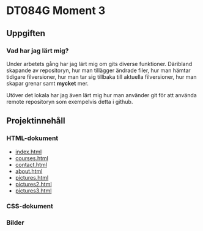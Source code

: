 # DT084G Moment 3
## Uppgiften
### Vad har jag lärt mig?

Under arbetets gång har jag lärt mig om gits diverse funktioner. Däribland skapande av repositoryn, hur man tillägger ändrade filer, hur man hämtar tidigare filversioner, hur man tar sig tillbaka till aktuella filversioner, hur man skapar grenar samt **mycket** mer.

Utöver det lokala har jag även lärt mig hur man använder git för att använda remote repositoryn som exempelvis detta i github. 

## Projektinnehåll
### HTML-dokument
* [index.html](../blob/main/index.html)
* [courses.html](/blob/main/courses.html)
* [contact.html](/blob/main/contact.html)
* [about.html](/blob/main/about.html)
* [pictures.html](/blob/main/pictures.html)
* [pictures2.html](/blob/main/pictures2.html)
* [pictures3.html](/blob/main/pictures3.html)

### CSS-dokument


### Bilder

